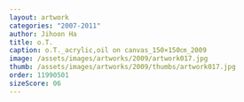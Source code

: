 ```yaml
---
layout: artwork
categories: "2007-2011"
author: Jihoon Ha
title: o.T.
caption: o.T._acrylic,oil on canvas_150×150㎝_2009
image: /assets/images/artworks/2009/artwork017.jpg
thumb: /assets/images/artworks/2009/thumbs/artwork017.jpg
order: 11990501
sizeScore: 06
---
```

